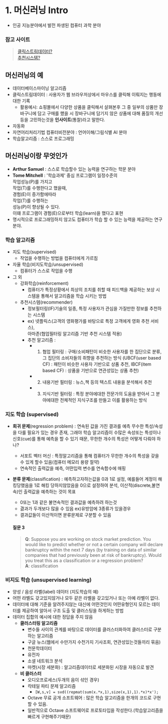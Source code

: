 # 1. **머신러닝 Intro**
- 인공 지능분야에서 발전 파생된 컴퓨터 과학 분야

### 참고 사이트
>[클릭스트림데이터?](https://post.naver.com/viewer/postView.nhn?volumeNo=7001153&memberNo=36244940)  
[추천시스템?](https://joyfuls.tistory.com/66)

## 머신러닝의 예
- 데이터베이스마이닝 알고리즘
- 클릭스트림데이터 : 사용자가 웹 브라우저상에서 마우스를 클릭해 이뤄지는 행동에 대한 기록
  - 활용예시: 쇼핑몰에서 다양한 상품을 클릭해서 살펴본후 그 중 일부의 상품만 장바구니에 담고 구매를 헀을 시 장바구니에 담기지 않은 상품에 대해 품질의 개선등을 고민하는것을 **인사이트**(통찰)라고 말한다.
- 자동화
- 자연어리처리기법 컴퓨터비전분야 : 언어이해/그림식별 AI 분야
- 학습알고리즘 : 스스로 프로그래밍

## **머신러닝이랑 무엇인가**
- **Arthur Samuel** : 스스로 학습할수 있는 능력을 연구하는 학문 분야
- **Tome Mitchell** : '학습과제' 중심 프로그램이 일정수준의   
    작업성능(P)를 가지고  
	작업(T)를 수행한다고 했을때,  
	경험(E)이 증가함에따라  
	작업(T)를 수행하는  
	성능(P)이 향상될 수 있다.  
	이떄 프로그램이 경험(E)으로부터 학습(learn)을 했다고 표현
- 명시적으로 프로그래밍하지 않고도 컴퓨터가 학습 할 수 있는 능력을 제공하는 연구 분야.

### **학습 알고리즘**
- 지도 학습(supervised)
  - 작업을 수행하는 방법을 컴퓨터에게 가르침
- 자율 학습(비지도학습/unsupervised)
  - 컴퓨터가 스스로 작업을 수행
- 그 외
  - 강화학습(reinforcement) 
    - 컴퓨터가 특정상황에서 최상의 조치를 취할 때 피드백을 제공하는 보상 시스템을 통해서 알고리즘을 학습 시키는 방법
  - 추천시스템(recommender)
    - 정보필터링(IF)기술의 일종, 특정 사용자가 관심을 가질만한 정보를 추천하는 시스템
    - ex) 넷플릭스(고객의 영화평가를 바탕으로 특정 고객에게 영화 추천 서비스),  
        아마존(협업필터링 알고리즘 기반 추천 시스템 적용)
    - 추천 알고리즘 :
      - 1. 협업 필터링 : 구매/소비패턴이 비슷한 사용자를 한 집단으로 분류, 그 집단의 소비자들의 취향을 추천하는 방식 (UBCF(user based CF) : 패턴이 비슷한 사용자 기반으로 상품 추천, IBCF(item based CF) : 상품을 기반으로 연관성있는 상품 추천)
      - 2. 내용기반 필터링 : 뉴스,책 등의 텍스트 내용을 분석해서 추천
      - 3. 지식기반 필터링 : 특정 분야에대한 전문가의 도움을 받아서 그 분야에대한 전체적인 지식구조를 만들고 이를 활용하는 방식


### **지도 학습 (supervised)**
- **회귀 문제**(regression problem) : 연속된 값을 가진 결과를 예측
  무수한 특성/속성을 다룰 필요가 있는 경우 존재, 그래야 학습 알고리즘이 수많은 속성또는 특성이나 신호(cue)를 통해 예측을 할 수 있기 때문, 무한한 개수의 특성은 어떻게 다뤄야 하나?
  - 서포트 벡터 머신 : 특정알고리즘을 통해 컴퓨터가 무한한 개수의 특성을 갖을 수 있게 할수 있음(컴퓨터 메모리 용량 절약)
  - 연속적인 출력값을 예측, 어떤입력 변수를 연속함수에 매핑
- **분류 문제**(classification) : 예측하고자하는값을 0과 1로 설정, 예를들어 계정이 해킹당했음을 1로 해킹 당하지않았음을 0으로 설정하여 분석, 이산적(discrete,불연속)인 출력값을 예측하는 것이 목표 
  -  0또는 1과 같은 불연속적인 결과값을 예측하려 하는것
  -  겷과가 두개보다 많을 수 있음 ex)유방암에 3종류가 있을경우
  -  결과값들이 이산적이면 분류문제로 구분할 수 있음

    #### 질문 3
    >**Q**: Suppose you are working on stock market prediction. You would like to predict whether or not a certain company will declare bankruptcy within the next 7 days (by training on data of similar companies that had previously been at risk of bankruptcy). Would you treat this as a classification or a regression problem?  
    **A**: classification



### **비지도 학습 (unsupervised learning)**
- 양성 / 음성 라벨(label) 데이터 (지도학습의 예)
- 어떤 라벨도 갖고있지않거나 모두 같은 라벨을 갖고있거나 또는 아예 라벨이 없다.
- 데이터에 대해 기준을 알려주지않는 대신에 어떤것인지 어떤유형인지 모르는 데이터를 제공하여 알아서 구조 도출 및 클러스팅을 하게하는 방법
- 데이터 집합의 예시에 대한 정답을 주지 않음
  - **클러스터링 알고리즘**
    - 변수들 사이의 관계를 바탕으로 데이터를 클러스터화하여 클러스터로 구분하는 알고리즘
    - 구글 뉴스(웹에서 수만가지 수천가지 기사조회, 연관성있는것들끼리 묶음)
    - 천문학데이터
    - 유전자
    - 소셜 네트워크 분석
    - 마켓(시장 세분화) : 알고리즘데이터로 세분화된 시장을 자동으로 발견
  - **비 클러스터**
    - 오디오프로세스(두개의 음이 섞인 경우)
    - 칵테일 파티 문제 알고리즘
      - `[W,s,v] = svd((repmat(sum(x.*x,1),size(x,1),1).*x)*x');`
    - Octave 무료 공개 소프트웨어 : 많은 학습 알고리즘을 한개의 코드로 구현할 수 있음.
    - 일반적으로 Octave 소프트웨어로 프로토타입을 작성한다.(학습알고리즘을 빠르게 구현해주기때문)
